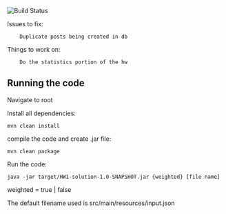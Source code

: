 ![Build Status](https://github.com/Hsali1/ECS160-Hw1/actions/workflows/maven.yml/badge.svg)


Issues to fix:
```
    Duplicate posts being created in db
```
Things to work on:
```
    Do the statistics portion of the hw
```

## Running the code

Navigate to root

Install all dependencies:
```
mvn clean install
```

compile the code and create .jar file:
```
mvn clean package
```

Run the code:

```
java -jar target/HW1-solution-1.0-SNAPSHOT.jar {weighted} [file name]

```
weighted = true | false

The default filename used is src/main/resources/input.json

